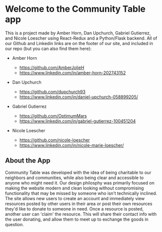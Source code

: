 # Welcome to the Community Table app

This is a project made by Amber Horn, Dan Upchurch, Gabriel Gutierrez, and Nicole Loescher using React-Redux
and a Python/Flask backend. All of our Github and Linkedin links are on the footer of our site, and included
in our repo (but you can also find them here):

- Amber Horn
    - https://github.com/AmberJolieH
    - https://www.linkedin.com/in/amber-horn-202743152

- Dan Upchurch
    - https://github.com/dupchurch93
    - https://www.linkedin.com/in/daniel-upchurch-058899205/

- Gabriel Gutierrez
    - https://github.com/OptimumMars
    - https://www.linkedin.com/in/gabriel-gutierrez-100451204

- Nicole Loescher
    - https://github.com/nicole-loescher
    - https://www.linkedin.com/in/nicole-marie-loescher/

## About the App

Community Table was developed with the idea of being charitable to our neighbors and communities, while also
being clear and accessible to anyone who might need it. Our design philosphy was primarily focused on making
the website modern and clean looking without compromising functionality that may be missed by someone who
isn't technically inclined. The site allows new users to create an account and immediately view resources
posted by other users in their area or post their own resources they'd like to donate to someone in need.
Once a resource is posted, another user can 'claim' the resource. This will share their contact info with the
user donating, and allow them to meet up to exchange the goods in question.
